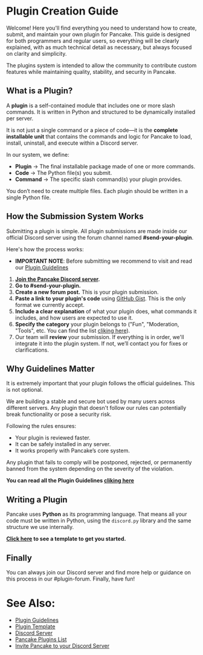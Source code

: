 # Plugin Creation Guide
Welcome! Here you'll find everything you need to understand how to create, submit, and maintain your own plugin for Pancake. This guide is designed for both programmers and regular users, so everything will be clearly explained, with as much technical detail as necessary, but always focused on clarity and simplicity.

The plugins system is intended to allow the community to contribute custom features while maintaining quality, stability, and security in Pancake.

## What is a Plugin?
A **plugin** is a self-contained module that includes one or more slash commands. It is written in Python and structured to be dynamically installed per server.

It is not just a single command or a piece of code—it is the **complete installable unit** that contains the commands and logic for Pancake to load, install, uninstall, and execute within a Discord server.

In our system, we define:

- **Plugin** → The final installable package made of one or more commands.
- **Code** → The Python file(s) you submit.
- **Command** → The specific slash command(s) your plugin provides.

You don’t need to create multiple files. Each plugin should be written in a single Python file.

## How the Submission System Works
Submitting a plugin is simple. All plugin submissions are made inside our official Discord server using the forum channel named **#send-your-plugin**.

Here's how the process works:

- **IMPORTANT NOTE**: Before submitting we recommend to visit and read our [Plugin Guidelines](/docs/plugins-guidelines.md)

1. **[Join the Pancake Discord server](https://discord.gg/dT8S632nPM).**
2. **Go to #send-your-plugin.**
3. **Create a new forum post.** This is your plugin submission.
4. **Paste a link to your plugin's code** using [GitHub Gist](https://gist.github.com). This is the only format we currently accept.
5. **Include a clear explanation** of what your plugin does, what commands it includes, and how users are expected to use it.
6. **Specify the category** your plugin belongs to ("Fun", "Moderation, "Tools", etc. You can find the list [cliking here](/docs/plugins-guidelines.md#plugin-categories)).
7. Our team will **review** your submission. If everything is in order, we'll integrate it into the plugin system. If not, we’ll contact you for fixes or clarifications.

## Why Guidelines Matter
It is extremely important that your plugin follows the official guidelines. This is not optional.

We are building a stable and secure bot used by many users across different servers. Any plugin that doesn't follow our rules can potentially break functionality or pose a security risk.

Following the rules ensures:
- Your plugin is reviewed faster.
- It can be safely installed in any server.
- It works properly with Pancake’s core system.

Any plugin that fails to comply will be postponed, rejected, or permanently banned from the system depending on the severity of the violation.

**You can read all the Plugin Guidelines [cliking here](/docs/plugins-guidelines.md)**

## Writing a Plugin
Pancake uses **Python** as its programming language. That means all your code must be written in Python, using the `discord.py` library and the same structure we use internally.

**[Click here](/plugins/community/example.py) to see a template to get you started.**

## Finally
You can always join our Discord server and find more help or guidance on this process in our #plugin-forum. Finally, have fun!

# See Also:
- [Plugin Guidelines](/docs/plugins-guidelines.md)
- [Plugin Template](/plugins/community/example.py)
- [Discord Server](https://discord.gg/SgXdeVaxuh)
- [Pancake Plugins List](/docs/plugins-list.md)
- [Invite Pancake to your Discord Server](https://discord.com/oauth2/authorize?client_id=1398868186216271962&permissions=8&integration_type=0&scope=applications.commands+bot)